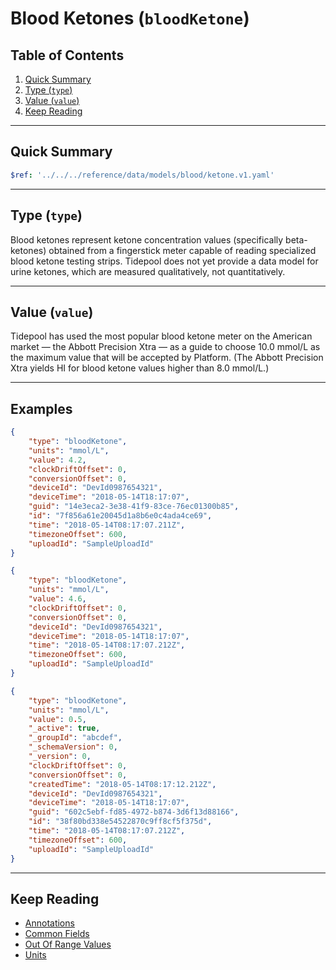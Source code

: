 # Blood Ketones (`bloodKetone`) <!-- omit in toc -->

## Table of Contents <!-- omit in toc -->

1. [Quick Summary](#quick-summary)
2. [Type (`type`)](#type-type)
3. [Value (`value`)](#value-value)
4. [Keep Reading](#keep-reading)

---

## Quick Summary

```yaml json_schema
$ref: '../../../reference/data/models/blood/ketone.v1.yaml'
```

---

## Type (`type`)

Blood ketones represent ketone concentration values (specifically beta-ketones) obtained from a fingerstick meter capable of reading specialized blood ketone testing strips. Tidepool does not yet provide a data model for urine ketones, which are measured qualitatively, not quantitatively.

---

## Value (`value`)

Tidepool has used the most popular blood ketone meter on the American market — the Abbott Precision Xtra — as a guide to choose 10.0 mmol/L as the maximum value that will be accepted by Platform. (The Abbott Precision Xtra yields HI for blood ketone values higher than 8.0 mmol/L.)

---

## Examples

```json title="Example (client)" lineNumbers=true
{
    "type": "bloodKetone",
    "units": "mmol/L",
    "value": 4.2,
    "clockDriftOffset": 0,
    "conversionOffset": 0,
    "deviceId": "DevId0987654321",
    "deviceTime": "2018-05-14T18:17:07",
    "guid": "14e3eca2-3e38-41f9-83ce-76ec01300b85",
    "id": "7f856a61e20045d1a8b6e0c4ada4ce69",
    "time": "2018-05-14T08:17:07.211Z",
    "timezoneOffset": 600,
    "uploadId": "SampleUploadId"
}
```

```json title="Example (ingestion)" lineNumbers=true
{
    "type": "bloodKetone",
    "units": "mmol/L",
    "value": 4.6,
    "clockDriftOffset": 0,
    "conversionOffset": 0,
    "deviceId": "DevId0987654321",
    "deviceTime": "2018-05-14T18:17:07",
    "time": "2018-05-14T08:17:07.212Z",
    "timezoneOffset": 600,
    "uploadId": "SampleUploadId"
}
```

```json title="Example (storage)" lineNumbers=true
{
    "type": "bloodKetone",
    "units": "mmol/L",
    "value": 0.5,
    "_active": true,
    "_groupId": "abcdef",
    "_schemaVersion": 0,
    "_version": 0,
    "clockDriftOffset": 0,
    "conversionOffset": 0,
    "createdTime": "2018-05-14T08:17:12.212Z",
    "deviceId": "DevId0987654321",
    "deviceTime": "2018-05-14T18:17:07",
    "guid": "602c5ebf-fd85-4972-b874-3d6f13d88166",
    "id": "38f80bd338e54522870c9ff8cf5f375d",
    "time": "2018-05-14T08:17:07.212Z",
    "timezoneOffset": 600,
    "uploadId": "SampleUploadId"
}
```

---

## Keep Reading

* [Annotations](./device-data/annotations.md)
* [Common Fields](./device-data/common-fields.md)
* [Out Of Range Values](./device-data/oor-values.md)
* [Units](./device-data/units.md)
